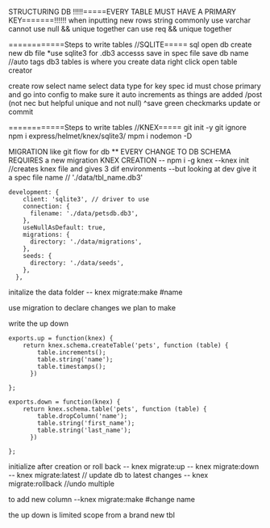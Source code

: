 STRUCTURING DB
!!!!!=====EVERY TABLE MUST HAVE A PRIMARY KEY=======!!!!!!
when inputting new rows string commonly use varchar
cannot  use null && unique together
can use req && unique together


============Steps to write tables //SQLITE=====
sql open db
create new db file
*use sqlite3 for .db3 accesss
save in spec file
save db name //auto tags db3
tables is where you create data 
right click open table creator

create row
select name
select data type
for key spec id must chose primary
and go into config to make sure it auto increments as things are added /post
(not nec but helpful unique and not null)
^save green checkmarks update or commit


============Steps to write tables //KNEX=====
git init -y
git ignore
npm i express/helmet/knex/sqlite3/
mpm i nodemon -D

MIGRATION
like git flow for db
** EVERY CHANGE TO DB SCHEMA REQUIRES a new migration
KNEX CREATION
-- npm i -g knex
--knex init //creates knex file
and gives 3 dif environments --but looking at dev
give it a spec file name // './data/tbl_name.db3'
```
development: {
    client: 'sqlite3', // driver to use
    connection: {
      filename: './data/petsdb.db3',
    },
    useNullAsDefault: true,
    migrations: {
      directory: './data/migrations',
    },
    seeds: {
      directory: './data/seeds',
    },
  },
  ```
initalize the data folder
-- knex migrate:make #name

use migration to declare changes  we plan to make

write the up down 
```
exports.up = function(knex) {
    return knex.schema.createTable('pets', function (table) {
        table.increments();
        table.string('name');
        table.timestamps();
      })
  
};

exports.down = function(knex) {
    return knex.schema.table('pets', function (table) {
        table.dropColumn('name');
        table.string('first_name');
        table.string('last_name');
      })
  
};
```

initialize after creation or roll back
-- knex migrate:up
-- knex migrate:down
-- knex migrate:latest // update db to latest changes
-- knex migrate:rollback //undo multiple


to add new column 
--knex migrate:make #change name

the up down is limited scope from a brand new tbl

